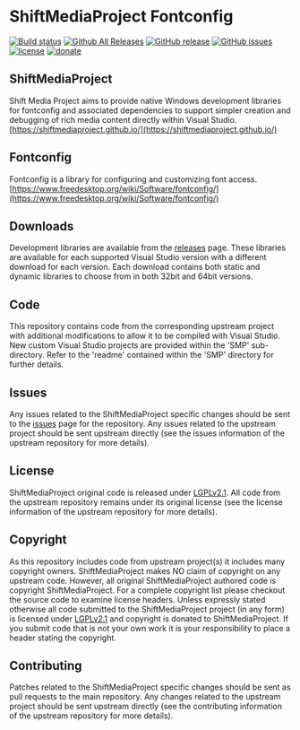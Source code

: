 ShiftMediaProject Fontconfig
=============
[![Build status](https://ci.appveyor.com/api/projects/status/6lmxqf6pq0fohrkn?svg=true)](https://ci.appveyor.com/project/Sibras/fontconfig)
[![Github All Releases](https://img.shields.io/github/downloads/ShiftMediaProject/fontconfig/total.svg)](https://github.com/ShiftMediaProject/fontconfig/releases)
[![GitHub release](https://img.shields.io/github/release/ShiftMediaProject/fontconfig.svg)](https://github.com/ShiftMediaProject/fontconfig/releases/latest)
[![GitHub issues](https://img.shields.io/github/issues/ShiftMediaProject/fontconfig.svg)](https://github.com/ShiftMediaProject/fontconfig/issues)
[![license](https://img.shields.io/github/license/ShiftMediaProject/fontconfig.svg)](https://github.com/ShiftMediaProject/fontconfig)
[![donate](https://img.shields.io/badge/donate-link-brightgreen.svg)](https://shiftmediaproject.github.io/8-donate/)
## ShiftMediaProject

Shift Media Project aims to provide native Windows development libraries for fontconfig and associated dependencies to support simpler creation and debugging of rich media content directly within Visual Studio. [https://shiftmediaproject.github.io/](https://shiftmediaproject.github.io/)

## Fontconfig

Fontconfig is a library for configuring and customizing font access. [https://www.freedesktop.org/wiki/Software/fontconfig/](https://www.freedesktop.org/wiki/Software/fontconfig/)

## Downloads

Development libraries are available from the [releases](https://github.com/ShiftMediaProject/fontconfig/releases) page. These libraries are available for each supported Visual Studio version with a different download for each version. Each download contains both static and dynamic libraries to choose from in both 32bit and 64bit versions.

## Code

This repository contains code from the corresponding upstream project with additional modifications to allow it to be compiled with Visual Studio. New custom Visual Studio projects are provided within the 'SMP' sub-directory. Refer to the 'readme' contained within the 'SMP' directory for further details.

## Issues

Any issues related to the ShiftMediaProject specific changes should be sent to the [issues](https://github.com/ShiftMediaProject/fontconfig/issues) page for the repository. Any issues related to the upstream project should be sent upstream directly (see the issues information of the upstream repository for more details).

## License

ShiftMediaProject original code is released under [LGPLv2.1](https://www.gnu.org/licenses/lgpl-2.1.html). All code from the upstream repository remains under its original license (see the license information of the upstream repository for more details).

## Copyright

As this repository includes code from upstream project(s) it includes many copyright owners. ShiftMediaProject makes NO claim of copyright on any upstream code. However, all original ShiftMediaProject authored code is copyright ShiftMediaProject. For a complete copyright list please checkout the source code to examine license headers. Unless expressly stated otherwise all code submitted to the ShiftMediaProject project (in any form) is licensed under [LGPLv2.1](https://www.gnu.org/licenses/lgpl-2.1.html) and copyright is donated to ShiftMediaProject. If you submit code that is not your own work it is your responsibility to place a header stating the copyright.

## Contributing

Patches related to the ShiftMediaProject specific changes should be sent as pull requests to the main repository. Any changes related to the upstream project should be sent upstream directly (see the contributing information of the upstream repository for more details).